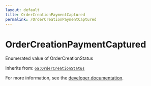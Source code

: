 ```yaml
---
layout: default
title: OrderCreationPaymentCaptured
permalink: /OrderCreationPaymentCaptured
---
```


# OrderCreationPaymentCaptured
Enumerated value of OrderCreationStatus

Inherits from: [`oa:OrderCreationStatus`](https://openactive.io/OrderCreationStatus)

For more information, see the [developer documentation](https://developer.openactive.io/data-model/types/).